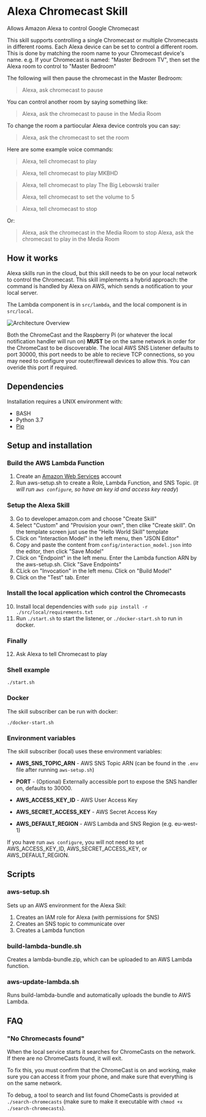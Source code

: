 # Alexa Chromecast Skill

Allows Amazon Alexa to control Google Chromecast

This skill supports controlling a single Chromecast or multiple Chromecasts in different rooms.
Each Alexa device can be set to control a different room. This is done by matching the room name to your Chromecast device's name.
e.g. If your Chromecast is named: "Master Bedroom TV", then set the Alexa room to control to "Master Bedroom"

The following will then pause the chromecast in the Master Bedroom: 
> Alexa, ask chromecast to pause

You can control another room by saying something like:
> Alexa, ask the chromecast to pause in the Media Room

To change the room a partiocular Alexa device controls you can say:
> Alexa, ask the chromecast to set the room

Here are some example voice commands:

> Alexa, tell chromecast to play

> Alexa, tell chromecast to play MKBHD

> Alexa, tell chromecast to play The Big Lebowski trailer
>
> Alexa, tell chromecast to set the volume to 5

> Alexa, tell chromecast to stop

Or:
> Alexa, ask the chromecast in the Media Room to stop
> Alexa, ask the chromecast to play in the Media Room

## How it works

Alexa skills run in the cloud, but this skill needs to be on your local network to control the Chromecast.
This skill implements a hybrid approach: the command is handled by Alexa on AWS, which sends a notification to your local server.

The Lambda component is in `src/lambda`, and the local component is in `src/local`.

![Architecture Overview](docs/diagram.jpg "Architecture Overview")

Both the ChromeCast and the Raspberry Pi (or whatever the local notification handler will run on) **MUST** be on the same network in order for the ChromeCast to be discoverable.
The local AWS SNS Listener defaults to port 30000, this port needs to be able to recieve TCP connections, so you may need to configure your router/firewall devices to allow this.
You can overide this port if required.

## Dependencies

Installation requires a UNIX environment with:

- BASH
- Python 3.7
- [Pip](https://pip.pypa.io/en/stable/installing/)

## Setup and installation

### Build the AWS Lambda Function
1. Create an [Amazon Web Services](http://aws.amazon.com/) account
2. Run aws-setup.sh to create a Role, Lambda Function, and SNS Topic. (*It will run `aws configure`, so have an key id and access key ready*)
### Setup the Alexa Skill
3. Go to developer.amazon.com and choose "Create Skill"
4. Select "Custom" and "Provision your own", then clike "Create skill". On the template screen just use the "Hello World Skill" template
5. Click on "Interaction Model" in the left menu, then "JSON Editor"
6. Copy and paste the content from `config/interaction_model.json` into the editor, then click "Save Model"
7. Click on "Endpoint" in the left menu. Enter the Lambda function ARN by the aws-setup.sh. Click "Save Endpoints"
8. CLick on "Invocation" in the left menu. Click on "Build Model"
9. Click on the "Test" tab. Enter 
### Install the local application which control the Chromecasts
10. Install local dependencies with `sudo pip install -r ./src/local/requirements.txt`
11. Run `./start.sh` to start the listener, or `./docker-start.sh` to run in docker.
### Finally
12. Ask Alexa to tell Chromecast to play

### Shell example

  `./start.sh`

### Docker

The skill subscriber can be run with docker:

`./docker-start.sh`

### Environment variables

The skill subscriber (local) uses these environment variables:

- **AWS_SNS_TOPIC_ARN** - AWS SNS Topic ARN (can be found in the `.env` file after running `aws-setup.sh`)
- **PORT** - (Optional) Externally accessible port to expose the SNS handler on, defaults to 30000.

- **AWS_ACCESS_KEY_ID** - AWS User Access Key
- **AWS_SECRET_ACCESS_KEY** - AWS Secret Access Key
- **AWS_DEFAULT_REGION** - AWS Lambda and SNS Region (e.g. eu-west-1)

If you have run `aws configure`, you will not need to set AWS_ACCESS_KEY_ID, AWS_SECRET_ACCESS_KEY, or AWS_DEFAULT_REGION.

## Scripts

### aws-setup.sh

Sets up an AWS environment for the Alexa Skil:

1. Creates an IAM role for Alexa (with permissions for SNS)
2. Creates an SNS topic to communicate over
3. Creates a Lambda function

### build-lambda-bundle.sh

Creates a lambda-bundle.zip, which can be uploaded to an AWS Lambda function.

### aws-update-lambda.sh

Runs build-lambda-bundle and automatically uploads the bundle to AWS Lambda.


## FAQ

### "No Chromecasts found"

When the local service starts it searches for ChromeCasts on the network. If there are no ChromeCasts found, it will exit.

To fix this, you must confirm that the ChromeCast is on and working, make sure you can access it from your phone, and make sure that everything is on the same network.

To debug, a tool to search and list found ChomeCasts is provided at `./search-chromecasts` (make sure to make it executable with `chmod +x ./search-chromecasts`).
